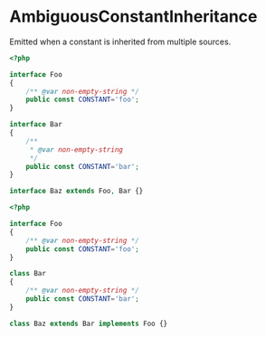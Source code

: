 # AmbiguousConstantInheritance

Emitted when a constant is inherited from multiple sources.

```php
<?php

interface Foo
{
    /** @var non-empty-string */
    public const CONSTANT='foo';
}

interface Bar
{
    /**
     * @var non-empty-string
     */
    public const CONSTANT='bar';
}

interface Baz extends Foo, Bar {}
```

```php
<?php

interface Foo
{
    /** @var non-empty-string */
    public const CONSTANT='foo';
}

class Bar
{
    /** @var non-empty-string */
    public const CONSTANT='bar';
}

class Baz extends Bar implements Foo {}
```
